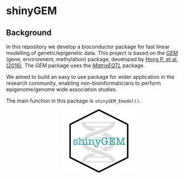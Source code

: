 <h1>shinyGEM</h1>

<h2>Background</h2>

In this repository we develop a bioconductor package for fast linear modelling of genetic/epigenetic data. This project is based on the 
<a href="https://github.com/fastGEM/GEM" target="blank_">*GEM*</a> (gene, environment, methylation) package, developed by <a href="https://www.ncbi.nlm.nih.gov/pubmed/27480116">Hong P. et al.(2016)</a>. 
The *GEM* package uses the <a href="https://github.com/andreyshabalin/MatrixEQTL" target="blank_">*MatrixEQTL*</a> package.  

We aimed to build an easy to use package for wider application in the research community, enabling non-bioinformaticians to perform epigenome/genome wide association
studies. 

The main function in this package is <code>shinyGEM_Emodel()</code>.

<p align="center">

<img src="vignettes/logo.png"  width="40%" height="40%">

</p>
